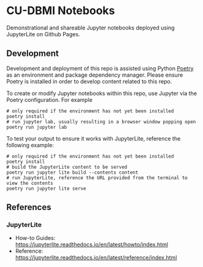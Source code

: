 # CU-DBMI Notebooks

Demonstrational and shareable Jupyter notebooks deployed using JupyterLite on Github Pages.

## Development

Development and deployment of this repo is assisted using Python [Poetry](https://python-poetry.org/docs/) as an environment and package dependency manager. Please ensure Poetry is installed in order to develop content related to this repo.

To create or modify Jupyter notebooks within this repo, use Jupyter via the Poetry configuration. For example

```shell
# only required if the environment has not yet been installed
poetry install
# run jupyter lab, usually resulting in a browser window popping open
poetry run jupyter lab
```

To test your output to ensure it works with JupyterLite, reference the following example:

```shell
# only required if the environment has not yet been installed
poetry install
# build the JupyterLite content to be served
poetry run jupyter lite build --contents content
# run JupyterLite, reference the URL provided from the terminal to view the contents
poetry run jupyter lite serve
```

## References

### JupyterLite

- How-to Guides: <https://jupyterlite.readthedocs.io/en/latest/howto/index.html>
- Reference: <https://jupyterlite.readthedocs.io/en/latest/reference/index.html>
